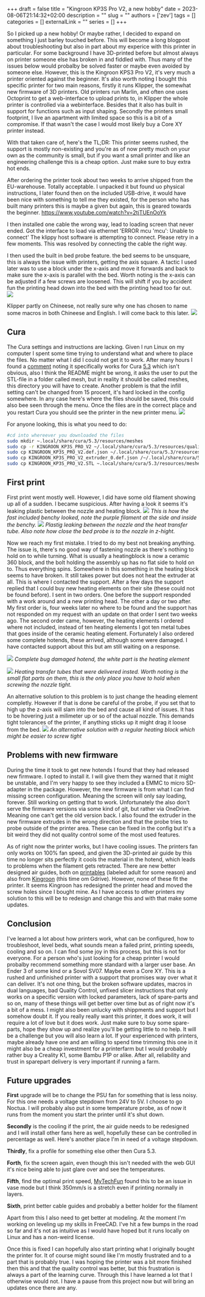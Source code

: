 +++
draft = false
title = "Kingroon KP3S Pro V2, a new hobby"
date = 2023-08-06T21:14:32+02:00
description = ""
slug = ""
authors = ['zev']
tags = []
categories = []
externalLink = ""
series = []
+++

So I picked up a new hobby! Or maybe rather, I decided to expand on something I just barley touched before. This will become a long blogpost about troubleshooting but also in part about my experice with this printer in particular. For some background I have 3D-printed before but almost always on printer someone else has broken in and fiddled with. Thus many of the issues below would probalby be solved faster or maybe even avoided by someone else. However, this is the Kingroon KPS3 Pro V2, it's very much a printer oriented against the beginner. It's also worth noting I bought this specific printer for two main reasons, firstly it runs Klipper, the somewhat new firmware of 3D printers. Old printers run Marlin, and often one uses Octoprint to get a web-interface to upload prints to, in Klipper the whole printer is controlled via a webinterface. Besides that it also has built in support for functions such as input shaping. Secondly the printers small footprint, I live an apartment with limited space so this is a bit of a compromise. If that wasn't the case I would most likely buy a Core XY printer instead. 

With that taken care of, here's the TL;DR: This printer seems rushed, the support is mostly non-existing and you're as of now pretty much on your own as the community is small, but if you want a small printer and like an engineering challenge this is a cheap option. Just make sure to buy extra hot ends.

After ordering the printer took about two weeks to arrive shipped from the EU-warehouse. Totally acceptable. I unpacked it but found  uo physical instructions, I later found then on the included USB-drive, it would have been nice with something to tell me they existed, for the person who has built many printers this is maybe a given but again, this is geared towards the beginner.
https://www.youtube.com/watch?v=2tjTUEnOoYk

I then installed one cable the wrong way, lead to loading screen that never ended.
Got the interface to load via ethernet 'ERROR mcu 'mcu': Unable to connect'
The klippy host software is attempting to connect. Please retry in a few moments. This was resolved by connecting the cable the right way.

I then used the built in bed probe feature. the bed seems to be unsquare, this is always the issue with printers, getting the axis square. A tactic I used later was to use a block under the x-axis and move it forwards and back to make sure the x-axis is parallel with the bed. Worth noting is the x-axis can be adjusted if a few screws are loosened. This will shift if you by accident fun the printing head down into the bed with the printing head too far out.  
![](/images/20230628231631.png)

Klipper partly on Chineese, not really sure why one has chosen to name some macros in both Chineese and English. I will come back to this later.
![](/images/20230628231652.png)


## Cura
The Cura settings and instructions are lacking. Given I run Linux on my computer I spent some time trying to understand what and where to place the files. No matter what I did I could not get it to work. After many hours I found a [comment](https://kingroon.com/blogs/3d-print-101/kingroon-kp3s-pro-v2-and-klp1-3d-printer-into-the-cura-profile-settings) noting it specifically works for Cura [5.3](https://github.com/Ultimaker/Cura/releases/tag/5.3.1) which isn't obvious, also I think the README might be wrong, it asks the user to put the STL-file in a folder called mesh, but in reality it should be called meshes, this directory you will have to create. Another problem is that the infill setting can't be changed from 15 procent, it's hard locked in the config somewhere. In any case here's where the files should be saved, this could also bee seen through the menu. Once the files are in the correct place and you restart Cura you should see the printer in the new printer menu.
![](/images/20230806141923.png)

For anyone looking, this is what you need to do:
```bash
#cd into whereever you downloaded the files
sudo mkdir ~.local/share/cura/5.3/resources/meshes
sudo cp -r KINGROON_KP3S_PRO_V2 ~/.local/share/cura/5.3/resources/quality/
sudo cp KINGROON_KP3S_PRO_V2.def.json ~/.local/share/cura/5.3/resources/definitions/
sudo cp KINGROON_KP3S_PRO_V2_extruder_0.def.json /~/.local/share/cura/5.3/resources/extruders/
sudo cp KINGROON_KP3S_PRO_V2.STL ~.local/share/cura/5.3/resources/meshes/
```

## First print
First print went mostly well. However, I did have some old filament showing up all of a sudden. I became suspicious. After having a look it seems it's leaking plastic between the nozzle and heating block. 
![](/images/IMG_3630.jpeg)
*This is how the fast included benchy looked, note the purple filament at the side and inside the benchy.*
![](/images/IMG_3638.jpeg)
*Plastig leaking between the nozzle and the heat transfer tube. Also note how close the bed probe is to the nozzle in z-hight.*

Now we reach my first mistake. I tried to do my best not breaking anything. The issue is, there's no good way of fastening nozzle as there's nothing to hold on to while turning. What is usually a heatingblock is now a ceramic 360 block, and the bolt holding the assembly up has no flat side to hold on to. Thus everything spins. Somewhere in this something in the heating block seems to have broken. It still takes power but does not heat the extruder at all. This is where I contacted the support. After a few days the support replied that I could buy new heating elements on their site (these could not be found before). I sent in two orders. One before the support responded with a work around and a new printing head. The other a day or two after. My first order is, four weeks later no where to be found and the support has not responded on my request with an update on that order I sent two weeks ago. The second order came, however, the heating elements I ordered where not included, instead of ten heating elements I got ten metal tubes that goes inside of the ceramic heating element. Fortunately I also ordered some complete hotends, these arrived, although some were damaged. I have contacted support about this but am still waiting on a response. 

![](/images/IMG_3849.jpeg)
*Complete bug damaged hotend, the white part is the heating element*

![](/images/IMG_3848.jpeg)
*Heating transfer tubes that were delivered insted. Worth noting is the small flat parts on them, this is the only place you have to hold when screwing the nozzle tight.*

An alternative solution to this problem is to just change the heading element completly. However if that is done be careful of the probe, if you set that to high up the z-axis will slam into the bed and cause all kind of issues. It has to be hovering just a milimeter up or so of the actual nozzle. This demands tight tolerances of the printer, if anything sticks up it might drag it loose from the bed.
![](/images/IMG_3767.jpeg)
*An alternative solution with a regular heating block which might be easier to screw tight*

## Problems with new firmware
During the time it took to get new hotends I found that they had released new firmware. I opted to install it. I will give them they warned that it might be unstable, and I'm very happy to see they included a EMMC to micro SD-adapter in the package. However, the new firmware is from what I can find missing screen configuration. Meaning the screen will only say loading, forever. Still working on getting that to work. Unfortunately the also don't serve the firmware versions via some kind of git, but rather via OneDrive. Meaning one can't get the old version back. I also found the extruder in the new firmware extrudes in the wrong direction and that the probe tries to probe outside of the printer area. These can be fixed in the config but it's a bit weird they did not quality control some of the most used features.

As of right now the printer works, but I have cooling issues. The printers fan only works on 100% fan speed, and given the 3D-printed air guide by this time no longer sits perfectly it cools the material in the hotend, which leads to problems when the filament gets retracted. There are new better designed air guides, both on [printables](https://drive.google.com/drive/folders/1_hLgn2EZk9OHCQkcCiyHEs3Bt_gp6xpJ) (labeled adult for some reason) and also from [Kingroon](https://drive.google.com/drive/folders/1_hLgn2EZk9OHCQkcCiyHEs3Bt_gp6xpJ) (this time om Gdrive). However, none of these fit the printer. It seems Kingroon has redesigned the printer head and moved the screw holes since I bought mine. As I have access to other printers my solution to this will be to redesign and change this and with that make some updates.

## Conclusion
I've learned a lot about how printers work, what can be configured, how to troubleshoot, level beds, what sounds mean a failed print, printing speeds, cooling and so on. I can find some joy in this process, but this is not for everyone. For a person who's just looking for a cheap printer I would probalby recommend something more standard with a larger user base. An Ender 3 of some kind or a Sovol SV07. Maybe even a Core XY. This is a rushed and unfinished printer with a support that promises way over what it can deliver. It's not one thing, but the broken software updates, macros in dual languages, bad Quality Control, unfixed slicer instructions that only works on a specific version with locked parameters, lack of spare-parts and so on, many of these things will get better over time but as of right now it's a bit of a mess. I might also been unlucky with shippments and support but I somehow doubt it. If you really really want this printer, it does work, it will require a lot of love but it does work. Just make sure to buy some spare-parts, hope they show up and realize you'll be getting little to no help. It will be a challenge but you will also learn a lot. If your experienced with printers, maybe already have one and am willing to spend time trimming this one in it might also be a cheap investment for a printerfarm but I would probably rather buy a Creality K1, some Bambu P1P or alike. After all, reliability and trust in sparepart delivery is very important if running a farm.


## Future upgrades
**First** upgrade will be to change the PSU fan for something that is less noisy. For this one needs a voltage stepdown from 24V to 5V. I choose to go Noctua. I will probably also put in some temperature probe, as of now it runs from the moment you start the printer until it's shut down.

**Secondly** is the cooling if the print, the air guide needs to be redesigned and I will install other fans here as well, hopefully these can be controlled in percentage as well. Here's another place I'm in need of a voltage stepdown.

**Thirdly**, fix a profile for something else other then Cura 5.3. 

**Forth**, fix the screen again, even though this isn't needed with the web GUI it's nice being able to just glare over and see the temperatures.

**Fifth**, find the optimal print speed, [MyTechFun](https://youtu.be/2tjTUEnOoYk?t=1006) found this to be an issue in vase mode but I think 350mm/s is a stretch even if printing normally in layers.

**Sixth**, print better cable guides and probably a better holder for the filament

Apart from this I also need to get better at modeling. At the moment I'm working on leveling up my skills in FreeCAD. I've hit a few bumps in the road so far and it's not as intuitive as I would have hoped but it runs locally on Linux and has a non-weird license.

Once this is fixed I can hopefully also start printing what I originally bought the printer for. It of course might sound like I'm mostly frustrated and to a part that is probably true. I was hoping the printer was a bit more finished then this and that the quality control was better, but this frustration is always a part of the learning curve. Through this I have learned a lot that I otherwise would not. I have a pause from this project now but will bring an updates once there are any.
